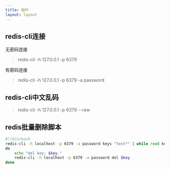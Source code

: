 ```yaml
---
title: 枯叶
layout: layout
---
```


## redis-cli连接
无密码连接

> redis-cli -h 127.0.0.1 -p 6379

有密码连接

> redis-cli -h 127.0.0.1 -p 6379 -a password

## redis-cli中文乱码
> redis-cli -h 127.0.0.1 -p 6379 --raw

## redis批量删除脚本
```bash
#!/bin/bash
redis-cli -h localhost -p 6379 -a password keys "test*" | while read key
do
	echo "del key: $key."
	redis-cli -h localhost -p 6379 -a password del $key
done
```
